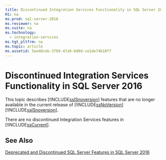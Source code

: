 ```yaml
---
title: Discontinued Integration Services Functionality in SQL Server 2016
H1: na
ms.prod: sql-server-2016
ms.reviewer: na
ms.suite: na
ms.technology: 
  - integration-services
ms.tgt_pltfrm: na
ms.topic: article
ms.assetid: 5ee40ceb-37b9-47a9-b90d-ce1de74b10f7
---
```

# Discontinued Integration Services Functionality in SQL Server 2016
  This topic describes [!INCLUDE[ssISnoversion](../../Token/Other/ssISnoversion_md.md)] features that are no longer available in the current release of [!INCLUDE[ssNoVersion](../../Token/Other/ssNoVersion_md.md)][!INCLUDE[ssISnoversion](../../Token/Other/ssISnoversion_md.md)].  
  
 There are no discontinued Integration Services features in [!INCLUDE[ssCurrent](../../Token/Other/ssCurrent_md.md)].  
  
## See Also  
 [Deprecated and Discontinued SQL Server Features in SQL Server 2016](../../Topics/TopicNameNotContainA/Deprecated-and-Discontinued-SQL-Server-Features-in-SQL-Server-2016.md)  
  
  
